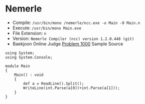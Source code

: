 # Nemerle

* Compile: `/usr/bin/mono /nemerle/ncc.exe -o Main -O Main.n`
* Execute: `/usr/bin/mono Main.exe`
* File Extension: `n`
* Version: `Nemerle Compiler (ncc) version 1.2.0.448 (git)`
* Baekjoon Online Judge [Problem 1000](https://www.acmicpc.net/problem/1000) Sample Source
````
using System;
using System.Console;
 
module Main
{
    Main() : void
    {
        def a = ReadLine().Split();
        WriteLine(int.Parse(a[0])+int.Parse(a[1]));
    }    
}
````


